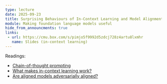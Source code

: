 ```yaml
---
type: lecture
date: 2025-09-23
title: Surprising Behaviours of In-Context Learning and Model Alignment
module: Making foundation language models useful
hide_from_announcments: true
links: 
 - url: https://cmu.box.com/s/pimjo5f9992d5zdcj728z4artu8lxmhr
   name: Slides (in-context learning)
---
```

Readings:
 - [Chain-of-thought prompting](https://arxiv.org/pdf/2201.11903)
 - [What makes in-context learning work?](https://aclanthology.org/2022.emnlp-main.759.pdf)
 - [Are aligned models adversarially aligned?](https://proceedings.neurips.cc/paper_files/paper/2023/file/c1f0b856a35986348ab3414177266f75-Paper-Conference.pdf)

